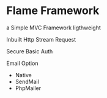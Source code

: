 <h1>Flame Framework</h1>

a Simple MVC Framework ligthweight

Inbuilt Http Stream Request

Secure Basic Auth 

Email Option
- Native
- SendMail
- PhpMailer
